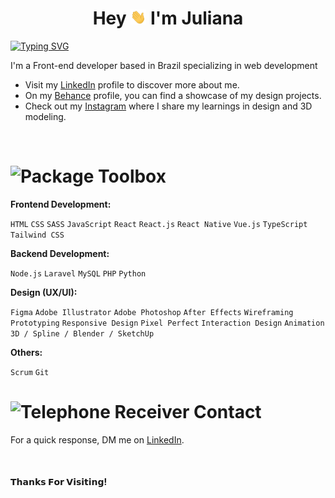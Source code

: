 <h1 align="center">Hey <img src="https://github.com/LeonardoYz/LeonardoYz/blob/main/assets/Hi.gif" width="25"> I'm Juliana</h1>

[![Typing SVG](https://readme-typing-svg.herokuapp.com/?color=6457A6&size=20&center=true&vCenter=true&width=1000&lines=always+learning%2C+always+coding)](https://git.io/typing-svg)

I'm a Front-end developer based in Brazil specializing in web development

- Visit my [LinkedIn](https://www.linkedin.com/in/juliana-goia/) profile to discover more about me.
- On my [Behance](https://www.behance.net/julianagoia) profile, you can find a showcase of my design projects.
- Check out my [Instagram](https://www.instagram.com/juucode/) where I share my learnings in design and 3D modeling.

<br/>

# <img src="https://raw.githubusercontent.com/Tarikul-Islam-Anik/Animated-Fluent-Emojis/master/Emojis/Objects/Package.png" alt="Package" width="50" height="50" /> **Toolbox**

**Frontend Development:** 

```HTML``` ```CSS``` ```SASS``` ```JavaScript``` ```React``` ```React.js``` ```React Native``` ```Vue.js``` ```TypeScript``` ```Tailwind CSS```

**Backend Development:** 

```Node.js``` ```Laravel``` ```MySQL``` ```PHP``` ```Python```


**Design (UX/UI):** 

```Figma```
```Adobe Illustrator```
```Adobe Photoshop```
```After Effects```
```Wireframing```
```Prototyping```
```Responsive Design```
```Pixel Perfect```
```Interaction Design```
```Animation```
```3D / Spline / Blender / SketchUp```

**Others:** 

 ```Scrum```  ```Git```


# <img src="https://raw.githubusercontent.com/Tarikul-Islam-Anik/Animated-Fluent-Emojis/master/Emojis/Objects/Telephone%20Receiver.png" alt="Telephone Receiver" width="50" height="50" /> **Contact**
For a quick response, DM me on [LinkedIn](https://www.linkedin.com/in/juliana-goia/).

<br/>

<h4 align="left">𝗧𝗵𝗮𝗻𝗸𝘀 𝗙𝗼𝗿 𝗩𝗶𝘀𝗶𝘁𝗶𝗻𝗴!</h4>



